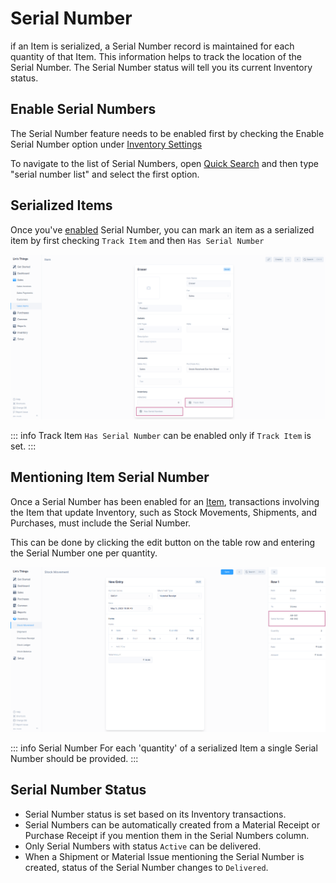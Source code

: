 # Serial Number

if an Item is serialized, a Serial Number record is maintained for each quantity 
of that Item. This information helps to track the location of the Serial Number.
The Serial Number status will tell you its current Inventory status.

## Enable Serial Numbers

The Serial Number feature needs to be enabled first by checking the Enable Serial Number
option under [Inventory Settings](/inventory/settings)

To navigate to the list of Serial Numbers, open [Quick Search](/miscellaneous/search)
and then type "serial number list" and select the first option.

## Serialized Items

Once you've [enabled](/inventory/serial-number#enable-serial-number) Serial Number, you 
can mark an item as a serialized item by first checking `Track Item` and then 
`Has Serial Number`

![Enable Has Serial Number](./images/item-has-serial-number.png)

::: info Track Item
`Has Serial Number` can be enabled only if `Track Item` is set.
:::

## Mentioning Item Serial Number

Once a Serial Number has been enabled for an [Item](/entries/items), transactions involving 
the Item that update Inventory, such as Stock Movements, Shipments, and Purchases, must 
include the Serial Number. 

This can be done by clicking the edit button on the table row and entering the Serial Number 
one per quantity.

![Mentioning Serial Numbers](./images/mentioning-serial-number.png)

::: info Serial Number
For each 'quantity' of a serialized Item a single Serial Number should be provided.
:::

## Serial Number Status

- Serial Number status is set based on its Inventory transactions.
- Serial Numbers can be automatically created from a Material Receipt or Purchase
  Receipt if you mention them in the Serial Numbers column.
- Only Serial Numbers with status `Active` can be delivered.
- When a Shipment or Material Issue mentioning the Serial Number is created, status of
  the Serial Number changes to `Delivered`.
